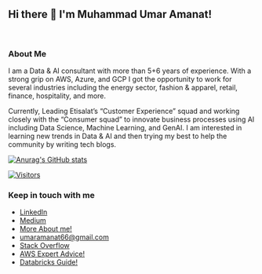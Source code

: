 
## Hi there 👋 I'm Muhammad Umar Amanat!



<br />

### About Me

I am a Data & AI consultant with more than 5+6 years of experience. With a strong grip on AWS, Azure, and GCP I got the opportunity to work for several industries including the energy sector, fashion & apparel, retail, finance, hospitality, and more. 

Currently, Leading Etisalat’s “Customer Experience” squad and working closely with the “Consumer squad” to innovate business processes using AI including Data Science, Machine Learning, and GenAI. I am interested in learning new trends in Data & AI and then trying my best to help the community by writing tech blogs.



[![Anurag's GitHub stats](https://github-readme-stats.vercel.app/api?username=MUmarAmanat)](https://github.com/anuraghazra/github-readme-stats)


[![Visitors](https://api.visitorbadge.io/api/visitors?path=MUmarAmanat&countColor=%2337d67a&style=plastic)](https://visitorbadge.io/status?path=MUmarAmanat)



### Keep in touch with me

- [LinkedIn](https://www.linkedin.com/in/mumaramanat)
- [Medium](https://medium.com/@MUmarAmanat)
- [More About me!](https://www.dataandaiwolf.com/)
- umaramanat66@gmail.com
- [Stack Overflow](https://stackoverflow.com/users/6840305/muhammad-umar-amanat)
- [AWS Expert Advice!](https://topmate.io/muhammad_umar_amanat/413153)
- [Databricks Guide!](https://topmate.io/muhammad_umar_amanat/405336)
 
  

  
